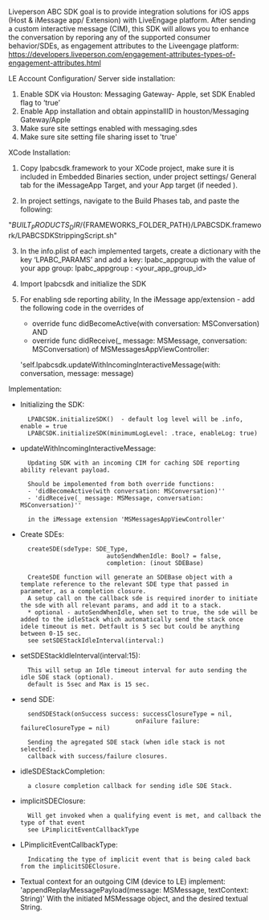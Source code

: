 Liveperson ABC SDK goal is to provide integration solutions for iOS apps (Host & iMessage app/ Extension) with LiveEngage platform. 
After sending a custom interactive message (CIM), this SDK will allows you to enhance the conversation by reporing any of the supported consumer behavior/SDEs, as engagement attributes to the Liveengage platform:  
https://developers.liveperson.com/engagement-attributes-types-of-engagement-attributes.html

LE Account Configuration/ Server side installation:
1. Enable SDK via Houston:  Messaging Gateway- Apple, set SDK Enabled flag to ‘true’
2. Enable App installation and obtain appinstallID in houston/Messaging Gateway/Apple
3. Make sure site settings enabled with messaging.sdes
4. Make sure site setting file sharing isset to 'true'

XCode Installation:

1. Copy lpabcsdk.framework to your XCode project, make sure it is included in Embedded Binaries section, 
    under project settings/ General tab for the iMessageApp Target, and  your App target (if needed ).
    
2. In project settings, navigate to the Build Phases tab, and paste the following:

"${BUILT_PRODUCTS_DIR}/${FRAMEWORKS_FOLDER_PATH}/LPABCSDK.framework/LPABCSDKStrippingScript.sh"
   
3. In the info.plist of each implemented targets, create a dictionary with the key ‘LPABC_PARAMS’ 
    and add a key: lpabc_appgroup  with the value of your app group:  lpabc_appgroup : <your_app_group_id>

4. Import lpabcsdk and initialize the SDK

5. For enabling sde reporting ability, In the iMessage app/extension -  add the following code in the overrides of
	- override func didBecomeActive(with conversation: MSConversation) AND
	- override func didReceive(_ message: MSMessage, conversation: MSConversation)  of MSMessagesAppViewController:

	'self.lpabcsdk.updateWithIncomingInteractiveMessage(with: conversation, message: message)


Implementation:

- Initializing the SDK:

		LPABCSDK.initializeSDK()  - default log level will be .info, enable = true
		LPABCSDK.initializeSDK(minimumLogLevel: .trace, enableLog: true)

- updateWithIncomingInteractiveMessage:

		Updating SDK with an incoming CIM for caching SDE reporting ability relevant payload. 

		Should be impolemented from both override functions:
        - 'didBecomeActive(with conversation: MSConversation)''
        - 'didReceive(_ message: MSMessage, conversation: MSConversation)''
       
        in the iMessage extension 'MSMessagesAppViewController'


- Create SDEs: 

		createSDE(sdeType: SDE_Type,
	                          autoSendWhenIdle: Bool? = false,
	                          completion: (inout SDEBase)

		CreateSDE function will generate an SDEBase object with a template reference to the relevant SDE type that passed in parameter, as a completion closure. 
		A setup call on the callback sde is required inorder to initiate the sde with all relevant params, and add it to a stack. 
		* optional - autoSendWhenIdle, when set to true, the sde will be added to the idleStack which automatically send the stack once idele timeout is met. Detfault is 5 sec but could be anything between 0-15 sec.
		see setSDEStackIdleInterval(interval:)
	 
- setSDEStackIdleInterval(interval:15):

		This will setup an Idle timeout interval for auto sending the idle SDE stack (optional).
		default is 5sec and Max is 15 sec.

- send SDE:

		sendSDEStack(onSuccess success: successClosureType = nil,
	    	                          onFailure failure: failureClosureType = nil) 

		Sending the agregated SDE stack (when idle stack is not selected). 
		callback with success/failure closures.

- idleSDEStackCompletion:

		a closure completion callback for sending idle SDE Stack.
	    	                          
- implicitSDEClosure:

		Will get invoked when a qualifying event is met, and callback the type of that event 
		see LPimplicitEventCallbackType 


- LPimplicitEventCallbackType:

	 	Indicating the type of implicit event that is being caled back from the implicitSDEClosure. 

- Textual context for an outgoing CIM (device to LE)
		implement:
		'appendReplayMessagePayload(message: MSMessage, textContext: String)'
		 With the initiated MSMessage object, and the desired textual String. 

























